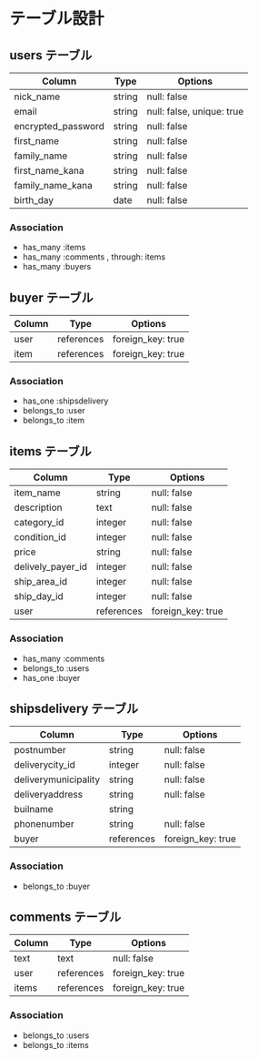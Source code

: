# テーブル設計

## users テーブル

| Column             | Type   | Options                   |
| ------------------ | ------ | ------------------------- |
| nick_name          | string | null: false               |
| email              | string | null: false, unique: true |
| encrypted_password | string | null: false               |
| first_name         | string | null: false               |
| family_name        | string | null: false               |
| first_name_kana    | string | null: false               |
| family_name_kana   | string | null: false               |
| birth_day          | date   | null: false               |

### Association

- has_many :items
- has_many :comments , through: items
- has_many :buyers

## buyer テーブル

| Column            | Type       | Options           |
| ----------------- | ---------- | ----------------- |
| user              | references | foreign_key: true |
| item              | references | foreign_key: true |

### Association

- has_one :shipsdelivery
- belongs_to  :user
- belongs_to  :item

## items テーブル

| Column            | Type       | Options           |
| ----------------- | -----------| ----------------- |
| item_name         | string     | null: false       |
| description       | text       | null: false       |
| category_id       | integer    | null: false       |
| condition_id      | integer    | null: false       |
| price             | string     | null: false       |
| delively_payer_id | integer    | null: false       |
| ship_area_id      | integer    | null: false       |
| ship_day_id       | integer    | null: false       |
| user              | references | foreign_key: true |

### Association

- has_many :comments
- belongs_to :users
- has_one :buyer

## shipsdelivery テーブル

| Column                 | Type       | Options           |
| ---------------------- | -----------| ----------------- |
| postnumber            | string     | null: false       |
| deliverycity_id       | integer    | null: false       |
| deliverymunicipality  | string     | null: false       |
| deliveryaddress       | string     | null: false       |
| builname              | string     |                   |
| phonenumber           | string     | null: false       |
| buyer                  | references | foreign_key: true |

### Association

- belongs_to :buyer

## comments テーブル

| Column    | Type       | Options           |
| --------- | ---------- | ----------------- |
| text      | text       | null: false       |
| user      | references | foreign_key: true |
| items     | references | foreign_key: true |

### Association

- belongs_to :users
- belongs_to :items